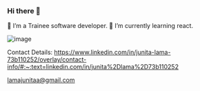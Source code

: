 ### Hi there 👋

🔭 I’m a Trainee software developer. 
🌱 I’m currently learning react.






![image](https://github.com/Junitalama/Junitalama/assets/113072416/4dc167ec-be34-401c-8157-ef39b20c4c2d)



Contact Details:
https://www.linkedin.com/in/junita-lama-73b110252/overlay/contact-info/#:~:text=linkedin.com/in/junita%2Dlama%2D73b110252

lamajunitaa@gmail.com

